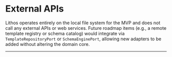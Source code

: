 # External APIs

Lithos operates entirely on the local file system for the MVP and does not call any external APIs or web services. Future roadmap items (e.g., a remote template registry or schema catalog) would integrate via `TemplateRepositoryPort` or `SchemaEnginePort`, allowing new adapters to be added without altering the domain core.

---
